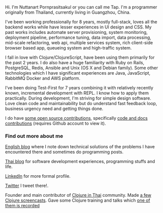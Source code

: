Hi. I'm Nuttanart Pornprasitsakul or you can call me Tap. I'm a programmer originally from Thailand, currently living in Guangzhou, China.

I've been working professionally for 8 years, mostly full-stack, loves all the backend works while have lesser experiences in UI design and CSS. My past works includes automate server provisioning, system monitoring, deployment pipeline, performance tuning, data import, data processing, mid-scale refactoring, web api, multiple services system, rich client-side browser based app, queueing system and high-traffic system.

I fall in love with Clojure/ClojureScript, have been using them primarily for the past 2 years. I do also have a huge familiarity with Ruby on Rails, PostgreSQL, Redis, Ansible and Unix (OS X and Debian family). Some other technologies which I have significant experiences are Java, JavaScript, RabbitMQ Docker and AWS platform.

I’ve been doing Test-First for 7 years combining it with relatively recently known, incremental development with REPL. I know how to apply them practically. During development, I'm striving for simple design software. Love clean code and maintainability but do understand fast feedback loop, business urgency need and getting things done.

I do have [some open source contributions](https://github.com/issues?q=is%3Apublic+author%3Avisibletrap), specifically [code and docs contributions](https://github.com/pulls?utf8=%E2%9C%93&q=is%3Apr+is%3Apublic+author%3Avisibletrap) (requires Github account to view it).

### Find out more about me
[English blog](http://visibletrap.blogger.com) where I note down technical solutions of the problems I have encountered there and sometimes do programming posts.

[Thai blog](http://visibletrap.wordpress.com) for software development experiences, programming stuffs and life.

[LinkedIn](http://www.linkedin.com/in/nuttanart) for more formal profile.

[Twitter](http://www.twitter.com/visibletrap) I tweet there!.

Founder and main contributor of [Clojure in Thai](https://www.facebook.com/groups/919377878100706) community. Made [a few Clojure screencasts](https://www.youtube.com/playlist?list=PLFaUn2xiRoHNEslkhsdqsTArP6gjRKksj). Gave some Clojure training and talks which [one of them is recorded](https://www.youtube.com/watch?v=PHkGTkBDzj4)
